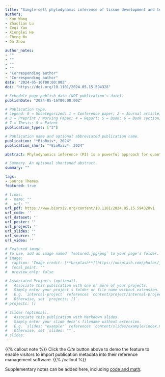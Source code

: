 ```yaml
---
title: "Single-cell phylodynamic inference of tissue development and tumor evolution with scPhyloX"
authors:
- Kun Wang
- Zhaolian Lu
- Zeqi Yao
- Xionglei He
- Zheng Hu
- Da Zhou

author_notes:
- ""
- ""
- ""
- ""
- "Corresponding author"
- "Corresponding author"
date: "2024-05-16T00:00:00Z"
doi: "https://doi.org/10.1101/2024.05.15.594328"

# Schedule page publish date (NOT publication's date).
publishDate: "2024-05-16T00:00:00Z"

# Publication type.
# Legend: 0 = Uncategorized; 1 = Conference paper; 2 = Journal article;
# 3 = Preprint / Working Paper; 4 = Report; 5 = Book; 6 = Book section;
# 7 = Thesis; 8 = Patent
publication_types: ["2"]

# Publication name and optional abbreviated publication name.
publication: "*BioRxiv*, 2024"
publication_short: "*BioRxiv*, 2024"

abstract: Phylodynamics inference (PI) is a powerful approach for quantifying population dynamics and evolutionary trajectories of natural species based on phylogenetic trees. The emergence of single-cell lineage tracing technologies now enables the reconstruction of phylogenetic trees for thousands of individual cells within a multicellular organism, opening avenues for employing PI methodologies at the cellular level. However, the intricate process of cell differentiation poses challenges for directly applying current PI frameworks in somatic tissues. Here, we introduce a novel computational approach called single-cell phylodynamic explorer (scPhyloX), designed to model structured cell populations in various cell states, by leveraging single-cell phylogenetic trees to infer dynamics of tissue development and tumor evolution. Our comprehensive simulations demonstrate the high accuracy of scPhyloX across various biological scenarios. Application of scPhyloX to three real datasets of single-cell lineage tracing unveils novel insights into somatic dynamics, such as the overshoot of cycling stem cell populations in fly organ development, clonal expansion of multipotent progenitors of hematopoiesis during human aging, and pronounced subclonal selection in early colorectal tumorigenesis. Thus, scPhyloX is an innovative computational method for investigating the development and evolution of somatic tissues.

# Summary. An optional shortened abstract.
summary: ""

tags:
- Source Themes
featured: true

# links:
# - name: ""
#   url: ""
url_pdf: https://www.biorxiv.org/content/10.1101/2024.05.15.594328v1
url_code: ''
url_dataset: ''
url_poster: ''
url_project: ''
url_slides: ''
url_source: ''
url_video: ''

# Featured image
# To use, add an image named `featured.jpg/png` to your page's folder. 
# image:
#  caption: 'Image credit: [**Unsplash**](https://unsplash.com/photos/jdD8gXaTZsc)'
#  focal_point: ""
#  preview_only: false

# Associated Projects (optional).
#   Associate this publication with one or more of your projects.
#   Simply enter your project's folder or file name without extension.
#   E.g. `internal-project` references `content/project/internal-project/index.md`.
#   Otherwise, set `projects: []`.
# projects: []

# Slides (optional).
#   Associate this publication with Markdown slides.
#   Simply enter your slide deck's filename without extension.
#   E.g. `slides: "example"` references `content/slides/example/index.md`.
#   Otherwise, set `slides: ""`.
# slides:
---
```


{{% callout note %}}
Click the *Cite* button above to demo the feature to enable visitors to import publication metadata into their reference management software.
{{% /callout %}}

Supplementary notes can be added here, including [code and math](https://sourcethemes.com/academic/docs/writing-markdown-latex/).
